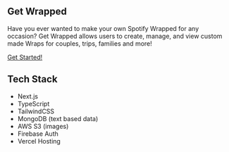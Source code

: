 ## Get Wrapped

Have you ever wanted to make your own Spotify Wrapped for any occasion? Get Wrapped allows users to create, manage, and view custom made Wraps for couples, trips, families and more! 

[Get Started!](https://getwrapped.vercel.app/)

## Tech Stack

- Next.js
- TypeScript
- TailwindCSS
- MongoDB (text based data)
- AWS S3 (images)
- Firebase Auth
- Vercel Hosting
